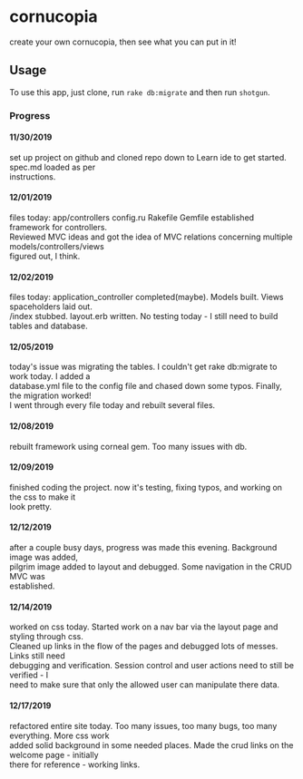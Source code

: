 # cornucopia
create your own cornucopia, then see what you can put in it!

## Usage
To use this app, just clone, run `rake db:migrate` and then run `shotgun`.

### Progress
#### 11/30/2019
  set up project on github and cloned repo down to Learn ide to get started.  spec.md loaded as per  
  instructions.
#### 12/01/2019
  files today: app/controllers  config.ru  Rakefile   Gemfile established framework for controllers.  
  Reviewed MVC ideas and got the idea of MVC relations concerning  multiple models/controllers/views  
  figured out, I think.
#### 12/02/2019
  files today: application_controller completed(maybe). Models built. Views spaceholders laid out.  
  /index stubbed. layout.erb written. No testing today - I still need to build tables and database.
#### 12/05/2019  
  today's issue was migrating the tables.  I couldn't get rake db:migrate to work today.  I added a  
  database.yml file to the config file and chased down some typos. Finally, the migration worked!  
  I went through every file today and rebuilt several files.
#### 12/08/2019
  rebuilt framework using corneal gem.  Too many issues with db.
#### 12/09/2019
  finished coding the project.  now it's testing, fixing typos, and working on the css to make it  
  look pretty.
#### 12/12/2019
  after a couple busy days, progress was made this evening.  Background image was added,  
  pilgrim image added to layout and debugged.  Some navigation in the CRUD MVC was  
  established.
#### 12/14/2019
  worked on css today.  Started work on a nav bar via the layout page and styling through css.  
  Cleaned up links in the flow of the pages and debugged lots of messes. Links still need  
  debugging and verification. Session control and user actions need to still be verified - I  
  need to make sure that only the allowed user can manipulate there data.
#### 12/17/2019
  refactored entire site today.  Too many issues, too many bugs, too many everything.  More css work  
  added solid background in some needed places.  Made the crud links on the welcome page - initially  
  there for reference - working links.

